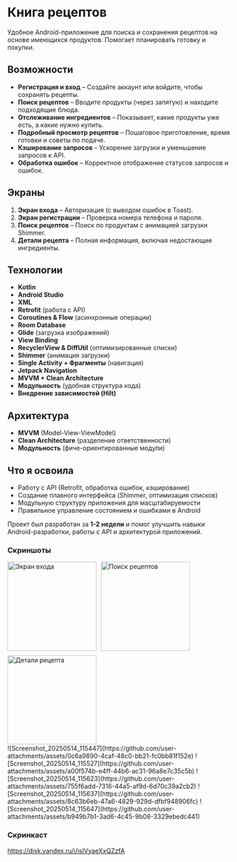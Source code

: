 # Книга рецептов  

Удобное Android-приложение для поиска и сохранения рецептов на основе имеющихся продуктов. Помогает планировать готовку и покупки.  

## Возможности  

- **Регистрация и вход** – Создайте аккаунт или войдите, чтобы сохранять рецепты.  
- **Поиск рецептов** – Вводите продукты (через запятую) и находите подходящие блюда.  
- **Отслеживание ингредиентов** – Показывает, какие продукты уже есть, а какие нужно купить.  
- **Подробный просмотр рецептов** – Пошаговое приготовление, время готовки и советы по подаче.  
- **Кэширование запросов** – Ускорение загрузки и уменьшение запросов к API.  
- **Обработка ошибок** – Корректное отображение статусов запросов и ошибок.  

## Экраны  

1. **Экран входа** – Авторизация (с выводом ошибок в Toast).  
2. **Экран регистрации** – Проверка номера телефона и пароля.  
3. **Поиск рецептов** – Поиск по продуктам с анимацией загрузки Shimmer.  
4. **Детали рецепта** – Полная информация, включая недостающие ингредиенты.  

## Технологии  

- **Kotlin**  
- **Android Studio**
- **XML**
- **Retrofit** (работа с API)  
- **Coroutines & Flow** (асинхронные операции)  
- **Room Database**
- **Glide** (загрузка изображений)  
- **View Binding**  
- **RecyclerView & DiffUtil** (оптимизированные списки)  
- **Shimmer** (анимация загрузки)  
- **Single Activity + Фрагменты** (навигация)
- **Jetpack Navigation**
- **MVVM + Clean Architecture**  
- **Модульность** (удобная структура кода)  
- **Внедрение зависимостей (Hilt)**  

## Архитектура  

- **MVVM** (Model-View-ViewModel)  
- **Clean Architecture** (разделение ответственности)  
- **Модульность** (фиче-ориентированные модули)  

## Что я освоила  

- Работу с API (Retrofit, обработка ошибок, кэширование)  
- Создание плавного интерфейса (Shimmer, оптимизация списков)  
- Модульную структуру приложения для масштабируемости  
- Правильное управление состоянием и ошибками в Android  

Проект был разработан за **1-2 недели** и помог улучшить навыки Android-разработки, работы с API и архитектурой приложений.  

### Скриншоты  

<div style="display: flex; flex-wrap: wrap; gap: 10px;">
  <img src="![Screenshot_20250514_115447](https://github.com/user-attachments/assets/0c6a9890-4caf-48c0-bb21-fc0bb81f152e)" width="200" alt="Экран входа" />  
  <img src="screenshots/screen2.jpg" width="200" alt="Поиск рецептов" />  
  <img src="screenshots/screen3.jpg" width="200" alt="Детали рецепта" />  
</div>
![Screenshot_20250514_115447](https://github.com/user-attachments/assets/0c6a9890-4caf-48c0-bb21-fc0bb81f152e)
![Screenshot_20250514_115527](https://github.com/user-attachments/assets/a00f574b-e4ff-44b6-ac31-96a8e7c35c5b)
![Screenshot_20250514_115623](https://github.com/user-attachments/assets/755f6add-7316-44a5-af9d-6d70c39a2cb2)
![Screenshot_20250514_115637](https://github.com/user-attachments/assets/8c63b6eb-47a6-4829-929d-dfbf948906fc)
![Screenshot_20250514_115647](https://github.com/user-attachments/assets/b949b7b1-3ad6-4c45-9b08-3329ebedc441)

### Скринкаст
https://disk.yandex.ru/i/isIVyaeXxQZzfA




